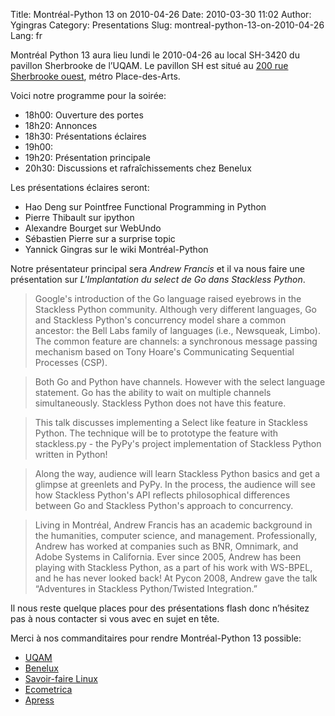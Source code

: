 Title: Montréal-Python 13 on 2010-04-26
Date: 2010-03-30 11:02
Author: Ygingras
Category: Presentations
Slug: montreal-python-13-on-2010-04-26
Lang: fr

Montréal Python 13 aura lieu lundi le 2010-04-26 au local SH-3420 du
pavillon Sherbrooke de l’UQAM. Le pavillon SH est situé au [200 rue
Sherbrooke ouest][], métro Place-des-Arts.

Voici notre programme pour la soirée:

-   18h00: Ouverture des portes
-   18h20: Annonces
-   18h30: Présentations éclaires
-   19h00:
-   19h20: Présentation principale
-   20h30: Discussions et rafraîchissements chez Benelux

Les présentations éclaires seront:

-   Hao Deng sur Pointfree Functional Programming in Python
-   Pierre Thibault sur ipython
-   Alexandre Bourget sur WebUndo
-   Sébastien Pierre sur a surprise topic
-   Yannick Gingras sur le wiki Montréal-Python

Notre présentateur principal sera *Andrew Francis* et il va nous faire
une présentation sur *L'Implantation du select de Go dans Stackless
Python*.

> Google's introduction of the Go language raised eyebrows in the
> Stackless Python community. Although very different languages, Go and
> Stackless Python's concurrency model share a common ancestor: the Bell
> Labs family of languages (i.e., Newsqueak, Limbo). The common feature
> are channels: a synchronous message passing mechanism based on Tony
> Hoare's Communicating Sequential Processes (CSP).

> Both Go and Python have channels. However with the select language
> statement. Go has the ability to wait on multiple channels
> simultaneously. Stackless Python does not have this feature.

> This talk discusses implementing a Select like feature in Stackless
> Python. The technique will be to prototype the feature with
> stackless.py - the PyPy's project implementation of Stackless Python
> written in Python!

> Along the way, audience will learn Stackless Python basics and get a
> glimpse at greenlets and PyPy. In the process, the audience will see
> how Stackless Python's API reflects philosophical differences between
> Go and Stackless Python's approach to concurrency.

> Living in Montréal, Andrew Francis has an academic background in the
> humanities, computer science, and management. Professionally, Andrew
> has worked at companies such as BNR, Omnimark, and Adobe Systems in
> California. Ever since 2005, Andrew has been playing with Stackless
> Python, as a part of his work with WS-BPEL, and he has never looked
> back! At Pycon 2008, Andrew gave the talk “Adventures in Stackless
> Python/Twisted Integration.”

Il nous reste quelque places pour des présentations flash donc n’hésitez
pas à nous contacter si vous avec en sujet en tête.

</p>
Merci à nos commanditaires pour rendre Montréal-Python 13 possible:

-   [UQAM][]
-   [Benelux][]
-   [Savoir-faire Linux][]
-   [Ecometrica][]
-   [Apress][]

<!--:-->

</p>

  [200 rue Sherbrooke ouest]: http://www.uqam.ca/campus/pavillons/sh.htm
  [UQAM]: http://uqam.ca
  [Benelux]: http://www.brasseriebenelux.com/
  [Savoir-faire Linux]: http://savoirfairelinux.com/
  [Ecometrica]: http://ecometrica.ca
  [Apress]: http://apress.com/
